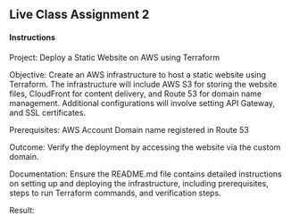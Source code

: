 ## Live Class Assignment 2


#### Instructions
Project: Deploy a Static Website on AWS using Terraform

Objective:
Create an AWS infrastructure to host a static website using Terraform. The infrastructure will include AWS S3 for storing the website files, CloudFront for content delivery, and Route 53 for domain name management. Additional configurations will involve setting API Gateway, and SSL certificates.

Prerequisites:
AWS Account
Domain name registered in Route 53

Outcome:
Verify the deployment by accessing the website via the custom domain.

Documentation:
Ensure the README.md file contains detailed instructions on setting up and deploying the infrastructure, including prerequisites, steps to run Terraform commands, and verification steps.

Result:


